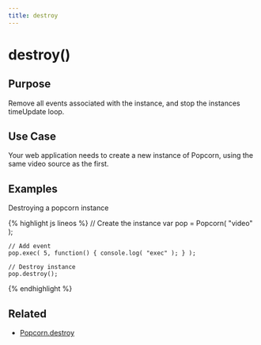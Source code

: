 ```yaml
---
title: destroy
---
```

# destroy() #

## Purpose ##

Remove all events associated with the instance, and stop the instances timeUpdate loop.

## Use Case ##

Your web application needs to create a new instance of Popcorn, using the same video source as the first.

## Examples ##

Destroying a popcorn instance

{% highlight js lineos %}
    // Create the instance
    var pop = Popcorn( "video" );

    // Add event
    pop.exec( 5, function() { console.log( "exec" ); } );

    // Destroy instance
    pop.destroy();
{% endhighlight %}

## Related ##

* [Popcorn.destroy](/popcorn-docs/utility-methods/#Popcorn.destroy)